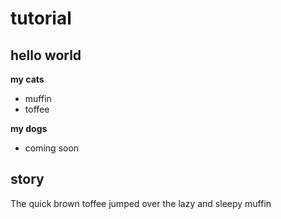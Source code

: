 # tutorial

## hello world
**my cats**
* muffin
* toffee

**my dogs**
* coming soon

## story
The quick brown toffee jumped over the lazy and sleepy  muffin
